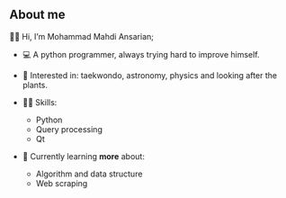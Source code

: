 ## About me
👋🏼 Hi, I’m Mohammad Mahdi Ansarian;

- 💻 A python programmer, always trying hard to improve himself.

- 👀 Interested in: taekwondo, astronomy, physics and looking after the plants.

- 💪🏼 Skills: 
    - Python
    - Query processing 
    - Qt

- 🌱 Currently learning **more** about:
    - Algorithm and data structure
    - Web scraping 
<!---
mm-ansarian/mm-ansarian is a ✨ special ✨ repository because its `README.md` (this file) appears on your GitHub profile.
You can click the Preview link to take a look at your changes.
--->
